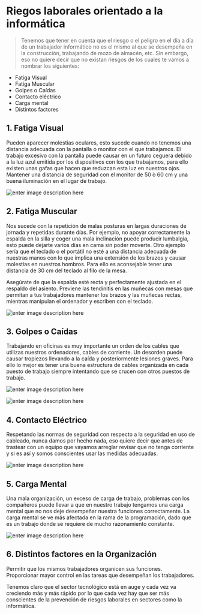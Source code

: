 # **Riegos laborales orientado a la informática**
>Tenemos que tener en cuenta que el riesgo o el peligro en el día a día de un trabajador informático no es el mismo al que se desempeña en la construcción, trabajando de mozo de almacén, etc. Sin embargo, eso no quiere decir que no existan riesgos de los cuales te vamos a nombrar los siguientes:

- Fatiga Visual
- Fatiga Muscular
- Golpes o Caídas
- Contacto eléctrico
- Carga mental
- Distintos factores


## 1. Fatiga Visual
Pueden aparecer molestias oculares, esto sucede cuando no tenemos una distancia adecuada con la pantalla o monitor con el que trabajamos. El trabajo excesivo con la pantalla puede causar en un futuro ceguera debido a la luz azul emitida por los dispositivos con los que trabajamos, para ello existen unas gafas que hacen que reduzcan esta luz en nuestros ojos.
Mantener una distancia de seguridad con el monitor de 50 ò 60 cm y una buena iluminación en el lugar de trabajo.

![enter image description here](https://www.prevensystem.com//componentes/editor/ckfinder/userfiles/files/fatiga%20visual.jpg)

## 2. Fatiga Muscular
Nos sucede con la repetición de malas posturas en largas duraciones de jornada y repetidas durante días. Por ejemplo, no apoyar correctamente la espalda en la silla y coger una mala inclinación puede producir lumbalgia, esto puede dejarte varios días en cama sin poder moverte. Otro ejemplo sería que el teclado o el portátil no esté a una distancia adecuada de nuestras manos con lo que implica una extensión de los brazos y causar molestias en nuestros hombros. Para ello es aconsejable tener una distancia de 30 cm del teclado al filo de la mesa.

Asegúrate de que la espalda esté recta y perfectamente ajustada en el respaldo del asiento.
Previene las tendinitis en las muñecas con mesas que permitan a tus trabajadores mantener los brazos y las muñecas rectas, mientras manipulan el ordenador y escriben con el teclado.

![enter image description here](https://statics-cuidateplus.marca.com/cms/styles/natural/azblob/dolor-muscular-trabajo.jpg.webp?itok=H0fNdyBT)

## 3. Golpes o Caídas
Trabajando en oficinas es muy importante un orden de los cables que utilizas nuestros ordenadores, cables de corriente. Un desorden puede causar tropiezos llevando a la caída y posteriormente lesiones graves. Para ello lo mejor es tener una buena estructura de cables organizada en cada puesto de trabajo siempre intentando que se crucen con otros puestos de trabajo.

![enter image description here](https://media.adeo.com/marketplace/LMES/16811326/2855672.jpeg?width=650&height=650&format=jpg&quality=80&fit=bounds)

![enter image description here](https://media.adeo.com/marketplace/MKP/83703704/50f30b20d5358b458db2894ffedd88a4.jpeg?width=650&height=650&format=jpg&quality=80&fit=bounds)
## 4. Contacto Eléctrico
Respetando las normas de seguridad con respecto a la seguridad en uso de cableado, nunca damos por hecho nada, eso quiere decir que antes de trastear con un equipo que vayamos arreglar revisar que no tenga corriente y si es así y somos conscientes usar las medidas adecuadas.

![enter image description here](https://3.bp.blogspot.com/_CSIjpmY4-Zs/S_ONfDoVBnI/AAAAAAAAACs/zlw42FiGg78/s320/contelectdirecto.gif)

## 5. Carga Mental
Una mala organización, un exceso de carga de trabajo, problemas con los compañeros puede llevar a que en nuestro trabajo tengamos una carga mental que no nos deje desempeñar nuestra funciones correctamente. La carga mental se ve más afectada en la rama de la programación, dado que es un trabajo donde se requiere de mucho razonamiento constante.

![enter image description here](https://cdn.businessinsider.es/sites/navi.axelspringer.es/public/media/image/2022/08/carga-trabajo-principal-problema-salud-mental-entorno-laboral-2778265.jpg)

## 6. Distintos factores en la Organización
Permitir que los mismos trabajadores organicen sus funciones.
Proporcionar mayor control en las tareas que desempeñan los trabajadores.

Tenemos claro que el sector tecnológico está en auge y cada vez va creciendo más y más rápido por lo que cada vez hay que ser más conscientes de la prevención de riesgos laborales en sectores como la informática.

<!--stackedit_data:
eyJoaXN0b3J5IjpbLTM4NTA2MTE3OCwxMzQ5MjU1MjkwLDEwNT
cxMjQ4NywtMjI2NjEzMDA1LC0yMDgxNjkzNzU0XX0=
-->